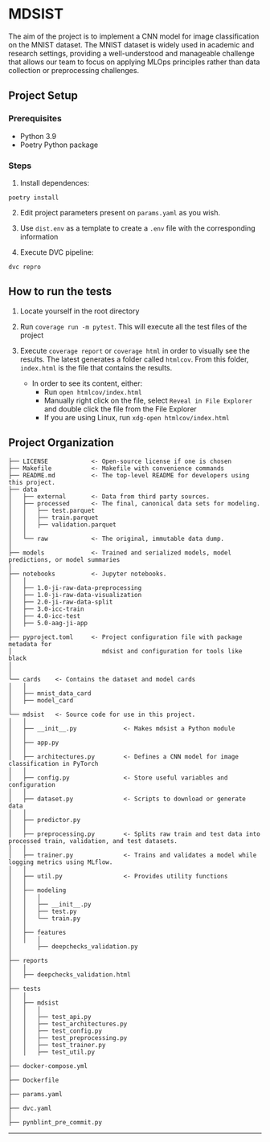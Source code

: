 # MDSIST

The aim of the project is to implement a CNN  model for image classification on the MNIST dataset.  The MNIST dataset is widely used in academic and research settings, providing a well-understood and manageable challenge that allows our team to focus on applying MLOps principles rather than data collection or preprocessing challenges.

## Project Setup

### Prerequisites
* Python 3.9
* Poetry Python package

### Steps

1. Install dependences:
```shell
poetry install
```
2. Edit project parameters present on `params.yaml` as you wish.

3. Use `dist.env` as a template to create a `.env` file with the corresponding information

4. Execute DVC pipeline:

```shell
dvc repro
```

## How to run the tests

1. Locate yourself in the root directory

2. Run `coverage run -m pytest`. This will execute all the test files of the project

3. Execute `coverage report` or `coverage html` in order to visually see the results. The latest generates a folder called `htmlcov`. From this folder, `index.html` is the file that contains the results. 
    - In order to see its content, either:
        - Run `open htmlcov/index.html`
        - Manually right click on the file, select `Reveal in File Explorer` and double click the file from the File Explorer
        - If you are using Linux, run `xdg-open htmlcov/index.html`

## Project Organization

```
├── LICENSE            <- Open-source license if one is chosen
├── Makefile           <- Makefile with convenience commands
├── README.md          <- The top-level README for developers using this project.
├── data
│   ├── external       <- Data from third party sources.
│   ├── processed      <- The final, canonical data sets for modeling.
│   │   ├── test.parquet
│   │   ├── train.parquet
│   │   ├── validation.parquet
│   │
│   └── raw            <- The original, immutable data dump.
│
├── models             <- Trained and serialized models, model predictions, or model summaries
│
├── notebooks          <- Jupyter notebooks.
│   │
│   ├── 1.0-ji-raw-data-preprocessing
│   ├── 1.0-ji-raw-data-visualization
│   ├── 2.0-ji-raw-data-split
│   ├── 3.0-icc-train
│   ├── 4.0-icc-test
│   ├── 5.0-aag-ji-app
│
├── pyproject.toml     <- Project configuration file with package metadata for 
│                         mdsist and configuration for tools like black
│
│
└── cards    <- Contains the dataset and model cards
│   │
│   ├── mnist_data_card
│   ├── model_card
│
└── mdsist   <- Source code for use in this project.
│   │
│   ├── __init__.py             <- Makes mdsist a Python module
│   │
│   ├── app.py             
│   │
│   ├── architectures.py        <- Defines a CNN model for image classification in PyTorch
│   │
│   ├── config.py               <- Store useful variables and configuration
│   │
│   ├── dataset.py              <- Scripts to download or generate data
│   │
│   ├── predictor.py             
│   │
│   ├── preprocessing.py        <- Splits raw train and test data into processed train, validation, and test datasets.
│   │
│   ├── trainer.py              <- Trains and validates a model while logging metrics using MLflow.
│   │
│   ├── util.py                 <- Provides utility functions
│   │
│   ├── modeling
│   │   │             
│   │   ├── __init__.py 
│   │   ├── test.py               
│   │   └── train.py     
│   │
│   ├── features
│   │   │                
│       ├── deepchecks_validation.py
│
├── reports  
│   │
│   ├── deepchecks_validation.html
│
├── tests  
│   │
│   ├── mdsist
│   │   │             
│   │   ├── test_api.py
│   │   ├── test_architectures.py
│   │   ├── test_config.py
│   │   ├── test_preprocessing.py
│   │   ├── test_trainer.py
│   │   ├── test_util.py
│ 
├── docker-compose.yml
│
├── Dockerfile
│
├── params.yaml
│
├── dvc.yaml
│
├── pynblint_pre_commit.py
```

--------

